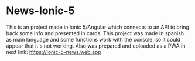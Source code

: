 # News-Ionic-5
This is an project made in Ionic 5/Angular which connects to an API to bring back some info and presented in cards. 
This project was made in spanish as main language and some functions work with the console, so it could appear that it's not working. Also was prepared and uploaded as a PWA in next link: https://ionic-5-news.web.app

